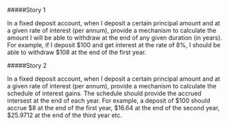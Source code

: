 #####Story 1

In a fixed deposit account, when I deposit a certain principal amount and at a given rate of interest (per annum), provide a mechanism to calculate the amount I will be able to withdraw at the end of any given duration (in years). For example, if I deposit $100 and get interest at the rate of 8%, I should be able to withdraw $108 at the end of the first year.

#####Story 2

In a fixed deposit account, when I deposit a certain principal amount and at a given rate of interest (per annum), provide a mechanism to calculate the schedule of interest gains. The schedule should provide the accrued intersest at the end of each year. For example, a deposit of $100 should accrue $8 at the end of the first year, $16.64 at the end of the second year, $25.9712 at the end of the third year etc.
